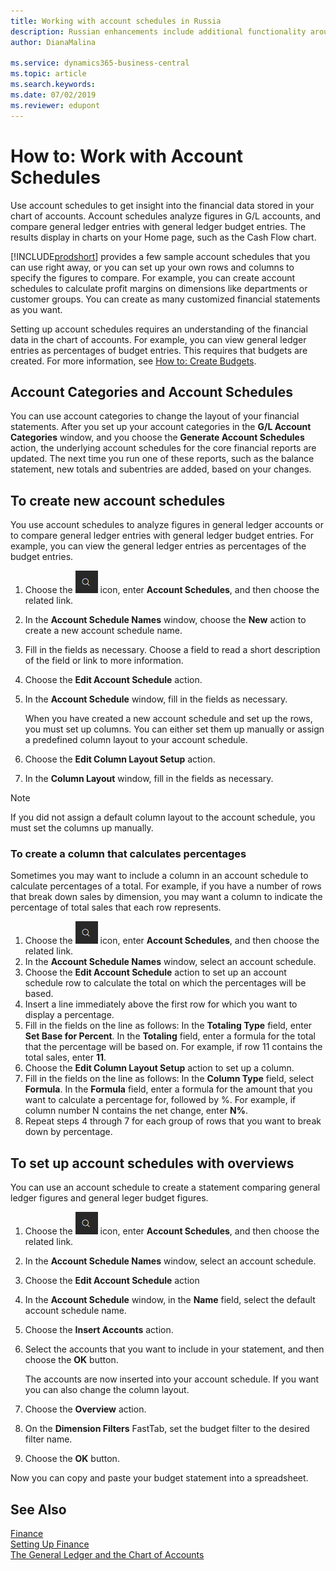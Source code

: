 ```yaml
---
title: Working with account schedules in Russia
description: Russian enhancements include additional functionality around account schedules.
author: DianaMalina

ms.service: dynamics365-business-central
ms.topic: article
ms.search.keywords:
ms.date: 07/02/2019
ms.reviewer: edupont
---
```


# How to: Work with Account Schedules

Use account schedules to get insight into the financial data stored in your chart of accounts. Account schedules analyze figures in G/L accounts, and compare general ledger entries with general ledger budget entries. The results display in charts on your Home page, such as the Cash Flow chart. 

[!INCLUDE[prodshort](../../includes/prodshort.md)] provides a few sample account schedules that you can use right away, or you can set up your own rows and columns to specify the figures to compare. For example, you can create account schedules to calculate profit margins on dimensions like departments or customer groups. You can create as many customized financial statements as you want.

Setting up account schedules requires an understanding of the financial data in the chart of accounts. For example, you can view general ledger entries as percentages of budget entries. This requires that budgets are created. For more information, see [How to: Create Budgets](../../finance-how-create-budgets).

## Account Categories and Account Schedules

You can use account categories to change the layout of your financial statements. After you set up your account categories in the **G/L Account Categories** window, and you choose the **Generate Account Schedules** action, the underlying account schedules for the core financial reports are updated. The next time you run one of these reports, such as the balance statement, new totals and subentries are added, based on your changes. 

## To create new account schedules

You use account schedules to analyze figures in general ledger accounts or to compare general ledger entries with general ledger budget entries. For example, you can view the general ledger entries as percentages of the budget entries. 

1. Choose the ![Search for Page or Report](search-icon.png) icon, enter **Account Schedules**, and then choose the related link.

2. In the **Account Schedule Names** window, choose the **New** action to create a new account schedule name.

3. Fill in the fields as necessary. Choose a field to read a short description of the field or link to more information.

4. Choose the **Edit Account Schedule** action.

5. In the **Account Schedule** window, fill in the fields as necessary.

   When you have created a new account schedule and set up the rows, you must set up columns. You can either set them up manually or assign a predefined column layout to your account schedule.

6. Choose the **Edit Column Layout Setup** action.

7. In the **Column Layout** window, fill in the fields as necessary.

> [!NOTE]
> If you did not assign a default column layout to the account schedule, you must set the columns up manually.

### To create a column that calculates percentages

Sometimes you may want to include a column in an account schedule to calculate percentages of a total. For example, if you have a number of rows that break down sales by dimension, you may want a column to indicate the percentage of total sales that each row represents. 

1. Choose the ![Search for Page or Report](search-icon.png) icon, enter **Account Schedules**, and then choose the related link.
2. In the **Account Schedule Names** window, select an account schedule.
3. Choose the **Edit Account Schedule** action to set up an account schedule row to calculate the total on which the percentages will be based.
4. Insert a line immediately above the first row for which you want to display a percentage.
5. Fill in the fields on the line as follows: In the **Totaling Type** field, enter **Set Base for Percent**. In the **Totaling** field, enter a formula for the total that the percentage will be based on. For example, if row 11 contains the total sales, enter **11**.
6. Choose the **Edit Column Layout Setup** action to set up a column.
7. Fill in the fields on the line as follows: In the **Column Type** field, select **Formula**. In the **Formula** field, enter a formula for the amount that you want to calculate a percentage for, followed by %. For example, if column number N contains the net change, enter **N%**.
8. Repeat steps 4 through 7 for each group of rows that you want to break down by percentage.

## To set up account schedules with overviews

You can use an account schedule to create a statement comparing general ledger figures and general leger budget figures. 

1. Choose the ![Search for Page or Report](search-icon.png) icon, enter **Account Schedules**, and then choose the related link.

2. In the **Account Schedule Names** window, select an account schedule.

3. Choose the **Edit Account Schedule** action

4. In the **Account Schedule** window, in the **Name** field, select the default account schedule name.

5. Choose the **Insert Accounts** action.

6. Select the accounts that you want to include in your statement, and then choose the **OK** button.

   The accounts are now inserted into your account schedule. If you want you can also change the column layout.

7. Choose the **Overview** action.

8. On the **Dimension Filters** FastTab, set the budget filter to the desired filter name.

9. Choose the **OK** button.

Now you can copy and paste your budget statement into a spreadsheet.

## See Also

[Finance](../../finance.md)  
[Setting Up Finance](../../finance-setup-finance.md)  
[The General Ledger and the Chart of Accounts](../../finance-general-ledger.md)  
